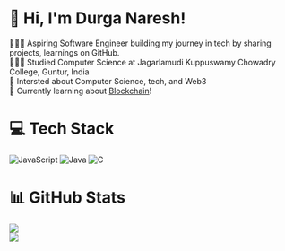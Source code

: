 
# 👋 Hi, I'm Durga Naresh!
👩🏻‍💻 Aspiring Software Engineer building my journey in tech by sharing projects, learnings on GitHub.<br/>
👩🏻‍🎓 Studied Computer Science at Jagarlamudi Kuppuswamy Chowadry College, Guntur, India<br/>
🎨 Intersted about Computer Science, tech, and Web3<br/>
💭 Currently learning about [Blockchain](https://academy.binance.com/en/track/beginner-track)!<br/>

# 💻 Tech Stack
![JavaScript](https://img.shields.io/badge/javascript-%23323330.svg?style=for-the-badge&logo=javascript&logoColor=%23F7DF1E)
![Java](https://img.shields.io/badge/java-%23ED8B00.svg?style=for-the-badge&logo=openjdk&logoColor=white)
![C](https://img.shields.io/badge/c-%2300599C.svg?style=for-the-badge&logo=c&logoColor=white)<br/>

# 📊 GitHub Stats
![](https://github-readme-stats.vercel.app/api?username=durganaresh-24&theme=radical&hide_border=false&include_all_commits=true&count_private=true)<br/>
![](https://github-profile-trophy.vercel.app/?username=durganaresh-24&theme=radical&no-frame=false&no-bg=true&margin-w=4)
